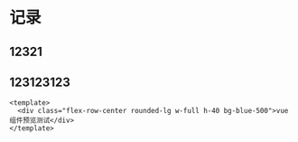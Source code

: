 <!-- ---
layoutClass: m-nav-layout
outline: [2, 3, 4]
---

<script setup>
import { NAV_DATA } from './data'
</script>
<style src="./index.scss"></style>

# 前端导航

js 测试页

<MNavLinks v-for="{title, items} in NAV_DATA" :title="title" :items="items"/>

<br /> -->
# 记录

## 12321

<!-- ![medium-zoom](/assets/js/logo.png) -->

## 123123123

```vue preview
<template>
  <div class="flex-row-center rounded-lg w-full h-40 bg-blue-500">vue 组件预览测试</div>
</template>
```

